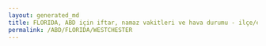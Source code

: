 ```yaml
---
layout: generated_md
title: FLORIDA, ABD için iftar, namaz vakitleri ve hava durumu - ilçe/eyalet seç
permalink: /ABD/FLORIDA/WESTCHESTER
---
```


<script type="text/javascript">
  var country = ABD;
  var city = FLORIDA;
  var state = WESTCHESTER;
  var lat = 72;
  var lon = 21;
</script>

